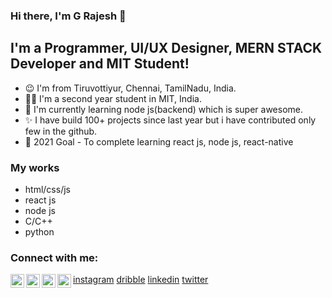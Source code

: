 ### Hi there, I'm G Rajesh 👋

## I'm a Programmer, UI/UX Designer, MERN STACK Developer and MIT Student!

-    😉 I'm from Tiruvottiyur, Chennai, TamilNadu, India.
-    🧑‍🎓 I'm a second year student in MIT, India.
-    📘 I'm currently learning node js(backend) which is super awesome.
-    ✨ I have build 100+ projects since last year but i have contributed only few in the github.
-    🥅 2021 Goal - To complete learning react js, node js, react-native

### My works

-    html/css/js
-    react js
-    node js
-    C/C++
-    python

### Connect with me:

[<img align="left" alt="instagram.com" width="22px" src="https://i.pinimg.com/736x/5e/ff/6c/5eff6c25d920f6a78fda288e6589bf8b.jpg" /> instagram](https://www.instagram.com/_.code.breaker._/)
[<img align="left" alt="dribble.com" width="22px" src="https://cdn.freebiesupply.com/logos/large/2x/dribbble-icon-1-logo-png-transparent.png" /> dribble](https://dribbble.com/_code_breaker_)
[<img align="left" alt="linkedin.com" width="22px" src="https://www.freepnglogos.com/uploads/linkedin-blue-style-logo-png-0.png" /> linkedin](https://www.linkedin.com/in/rajesh-g-82b8651a6/)
[<img align="left" alt="dribble.com" width="22px" src="https://cdn.freebiesupply.com/logos/large/2x/dribbble-icon-1-logo-png-transparent.png" /> twitter](https://twitter.com)
